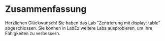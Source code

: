 # Zusammenfassung

Herzlichen Glückwunsch! Sie haben das Lab "Zentrierung mit display: table" abgeschlossen. Sie können in LabEx weitere Labs ausprobieren, um Ihre Fähigkeiten zu verbessern.
